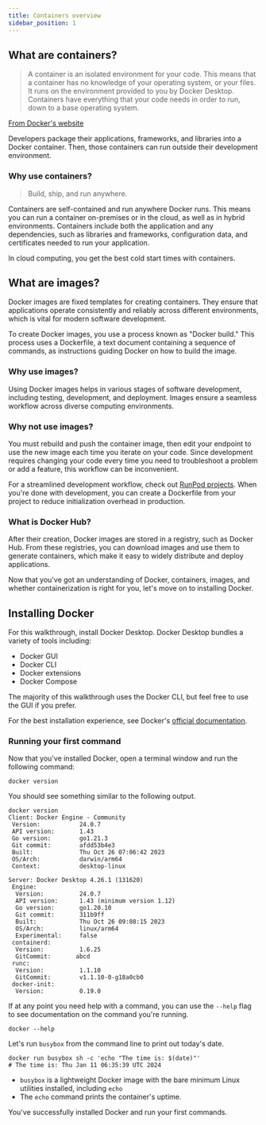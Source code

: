 ```yaml
---
title: Containers overview
sidebar_position: 1
---
```


## What are containers?

> A container is an isolated environment for your code. This means that a container has no knowledge of your operating system, or your files. It runs on the environment provided to you by Docker Desktop. Containers have everything that your code needs in order to run, down to a base operating system.

[From Docker's website](https://docs.docker.com/guides/walkthroughs/what-is-a-container/#:~:text=A%20container%20is%20an%20isolated,to%20a%20base%20operating%20system)

Developers package their applications, frameworks, and libraries into a Docker container. Then, those containers can run outside their development environment.

### Why use containers?

> Build, ship, and run anywhere.

Containers are self-contained and run anywhere Docker runs. This means you can run a container on-premises or in the cloud, as well as in hybrid environments.
Containers include both the application and any dependencies, such as libraries and frameworks, configuration data, and certificates needed to run your application.

In cloud computing, you get the best cold start times with containers.

## What are images?

Docker images are fixed templates for creating containers. They ensure that applications operate consistently and reliably across different environments, which is vital for modern software development.

To create Docker images, you use a process known as "Docker build." This process uses a Dockerfile, a text document containing a sequence of commands, as instructions guiding Docker on how to build the image.

### Why use images?

Using Docker images helps in various stages of software development, including testing, development, and deployment. Images ensure a seamless workflow across diverse computing environments.

### Why not use images?
You must rebuild and push the container image, then edit your endpoint to use the new image each time you iterate on your code. Since development requires changing your code every time you need to troubleshoot a problem or add a feature, this workflow can be inconvenient. 

For a streamlined development workflow, check out [RunPod projects](/docs/projects/overview.md). When you're done with development, you can create a Dockerfile from your project to reduce initialization overhead in production.

### What is Docker Hub?

After their creation, Docker images are stored in a registry, such as Docker Hub.
From these registries, you can download images and use them to generate containers, which make it easy to widely distribute and deploy applications.

Now that you've got an understanding of Docker, containers, images, and whether containerization is right for you, let's move on to installing Docker.

## Installing Docker

For this walkthrough, install Docker Desktop.
Docker Desktop bundles a variety of tools including:

- Docker GUI
- Docker CLI
- Docker extensions
- Docker Compose

The majority of this walkthrough uses the Docker CLI, but feel free to use the GUI if you prefer.

For the best installation experience, see Docker's [official documentation](https://docs.docker.com/get-docker/).

### Running your first command

Now that you've installed Docker, open a terminal window and run the following command:

```command
docker version
```

You should see something similar to the following output.

```text
docker version
Client: Docker Engine - Community
 Version:           24.0.7
 API version:       1.43
 Go version:        go1.21.3
 Git commit:        afdd53b4e3
 Built:             Thu Oct 26 07:06:42 2023
 OS/Arch:           darwin/arm64
 Context:           desktop-linux

Server: Docker Desktop 4.26.1 (131620)
 Engine:
  Version:          24.0.7
  API version:      1.43 (minimum version 1.12)
  Go version:       go1.20.10
  Git commit:       311b9ff
  Built:            Thu Oct 26 09:08:15 2023
  OS/Arch:          linux/arm64
  Experimental:     false
 containerd:
  Version:          1.6.25
  GitCommit:       abcd
 runc:
  Version:          1.1.10
  GitCommit:        v1.1.10-0-g18a0cb0
 docker-init:
  Version:          0.19.0
```

If at any point you need help with a command, you can use the `--help` flag to see documentation on the command you're running.

```command
docker --help
```

Let's run `busybox` from the command line to print out today's date.

```command
docker run busybox sh -c 'echo "The time is: $(date)"'
# The time is: Thu Jan 11 06:35:39 UTC 2024
```

- `busybox` is a lightweight Docker image with the bare minimum Linux utilities installed, including `echo`
- The `echo` command prints the container's uptime.

You've successfully installed Docker and run your first commands.
